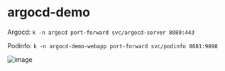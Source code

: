 # argocd-demo

Argocd:
`k -n argocd port-forward svc/argocd-server 8080:443`

Podinfo:
`k -n argocd-demo-webapp port-forward svc/podinfo 8081:9898`

![image](https://github.com/markwcodes/argocd-demo/assets/7064464/15063093-be9b-4fe7-b5da-06e0bc03256a)
